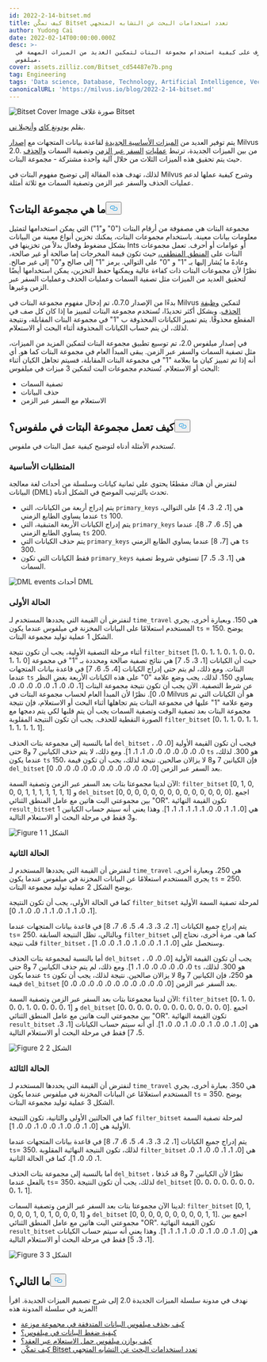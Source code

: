 ```yaml
---
id: 2022-2-14-bitset.md
title: كيف تمكّن Bitset تعدد استخدامات البحث عن التشابه المتجهي
author: Yudong Cai
date: 2022-02-14T00:00:00.000Z
desc: >-
  تعرف على كيفية استخدام مجموعة البتات لتمكين العديد من الميزات المهمة في
  ميلفوس.
cover: assets.zilliz.com/Bitset_cd54487e7b.png
tag: Engineering
tags: 'Data science, Database, Technology, Artificial Intelligence, Vector Management'
canonicalURL: 'https://milvus.io/blog/2022-2-14-bitset.md'
---
```

<p>
  
   <span class="img-wrapper"> <img translate="no" src="https://assets.zilliz.com/Bitset_cd54487e7b.png" alt="Bitset Cover Image" class="doc-image" id="bitset-cover-image" />
   </span> <span class="img-wrapper"> <span>صورة غلاف Bitset</span> </span></p>
<p>بقلم <a href="https://github.com/cydrain">يودونغ كاي</a> <a href="https://www.linkedin.com/in/yiyun-n-2aa713163/">وأنجيلا ني</a>.</p>
<p>يتم توفير العديد من <a href="https://milvus.io/blog/2022-1-27-milvus-2-0-a-glimpse-at-new-features.md">الميزات الأساسية الجديدة</a> لقاعدة بيانات المتجهات مع <a href="https://milvus.io/blog/2022-1-25-annoucing-general-availability-of-milvus-2-0.md">إصدار</a> Milvus 2.0. من بين الميزات الجديدة، ترتبط <a href="https://milvus.io/blog/2022-02-07-how-milvus-deletes-streaming-data-in-distributed-cluster.md">عمليات</a> <a href="https://milvus.io/docs/v2.0.x/timetravel_ref.md">السفر عبر الزمن</a> وتصفية السمات <a href="https://milvus.io/blog/2022-02-07-how-milvus-deletes-streaming-data-in-distributed-cluster.md">والحذف</a> حيث يتم تحقيق هذه الميزات الثلاث من خلال آلية واحدة مشتركة - مجموعة البتات.</p>
<p>لذلك، تهدف هذه المقالة إلى توضيح مفهوم البتات في Milvus وشرح كيفية عملها لدعم عمليات الحذف والسفر عبر الزمن وتصفية السمات مع ثلاثة أمثلة.</p>
<h2 id="What-is-bitset" class="common-anchor-header">ما هي مجموعة البتات؟<button data-href="#What-is-bitset" class="anchor-icon" translate="no">
      <svg translate="no"
        aria-hidden="true"
        focusable="false"
        height="20"
        version="1.1"
        viewBox="0 0 16 16"
        width="16"
      >
        <path
          fill="#0092E4"
          fill-rule="evenodd"
          d="M4 9h1v1H4c-1.5 0-3-1.69-3-3.5S2.55 3 4 3h4c1.45 0 3 1.69 3 3.5 0 1.41-.91 2.72-2 3.25V8.59c.58-.45 1-1.27 1-2.09C10 5.22 8.98 4 8 4H4c-.98 0-2 1.22-2 2.5S3 9 4 9zm9-3h-1v1h1c1 0 2 1.22 2 2.5S13.98 12 13 12H9c-.98 0-2-1.22-2-2.5 0-.83.42-1.64 1-2.09V6.25c-1.09.53-2 1.84-2 3.25C6 11.31 7.55 13 9 13h4c1.45 0 3-1.69 3-3.5S14.5 6 13 6z"
        ></path>
      </svg>
    </button></h2><p>مجموعة البتات هي مصفوفة من أرقام البتات ("0" و"1") التي يمكن استخدامها لتمثيل معلومات بيانات معينة. باستخدام مجموعات البتات، يمكنك تخزين أنواع معينة من البيانات بشكل مضغوط وفعال بدلاً من تخزينها في Ints أو عوامات أو أحرف. تعمل مجموعات البتات على <a href="https://milvus.io/docs/v2.0.x/boolean.md">المنطق المنطقي،</a> حيث تكون قيمة المخرجات إما صالحة أو غير صالحة، وعادةً ما يُشار إليها بـ "1" و "0" على التوالي. يرمز "1" إلى صالح و"0" إلى غير صالح. نظرًا لأن مجموعات البتات ذات كفاءة عالية ويمكنها حفظ التخزين، يمكن استخدامها أيضًا لتحقيق العديد من الميزات مثل تصفية السمات وعمليات الحذف وعمليات السفر عبر الزمن وغيرها.</p>
<p>بدءًا من الإصدار 0.7.0، تم إدخال مفهوم مجموعة البتات في Milvus لتمكين <a href="https://milvus.io/blog/deleting-data-in-milvus.md">وظيفة الحذف</a>. وبشكل أكثر تحديدًا، تُستخدم مجموعة البتات لتمييز ما إذا كان كل صف في المقطع محذوفًا. يتم تمييز الكيانات المحذوفة ب "1" في مجموعة البتات المقابلة، ونتيجة لذلك، لن يتم حساب الكيانات المحذوفة أثناء البحث أو الاستعلام.</p>
<p>في إصدار ميلفوس 2.0، تم توسيع تطبيق مجموعة البتات لتمكين المزيد من الميزات، مثل تصفية السمات والسفر عبر الزمن. يبقى المبدأ العام في مجموعة البتات كما هو. أي أنه إذا تم تمييز كيان ما بعلامة "1" في مجموعة البتات المقابلة، فسيتم تجاهل الكيان أثناء البحث أو الاستعلام. تُستخدم مجموعات البت لتمكين 3 ميزات في ميلفوس:</p>
<ul>
<li>تصفية السمات</li>
<li>حذف البيانات</li>
<li>الاستعلام مع السفر عبر الزمن</li>
</ul>
<h2 id="How-does-bitset-work-in-Milvus" class="common-anchor-header">كيف تعمل مجموعة البتات في ملفوس؟<button data-href="#How-does-bitset-work-in-Milvus" class="anchor-icon" translate="no">
      <svg translate="no"
        aria-hidden="true"
        focusable="false"
        height="20"
        version="1.1"
        viewBox="0 0 16 16"
        width="16"
      >
        <path
          fill="#0092E4"
          fill-rule="evenodd"
          d="M4 9h1v1H4c-1.5 0-3-1.69-3-3.5S2.55 3 4 3h4c1.45 0 3 1.69 3 3.5 0 1.41-.91 2.72-2 3.25V8.59c.58-.45 1-1.27 1-2.09C10 5.22 8.98 4 8 4H4c-.98 0-2 1.22-2 2.5S3 9 4 9zm9-3h-1v1h1c1 0 2 1.22 2 2.5S13.98 12 13 12H9c-.98 0-2-1.22-2-2.5 0-.83.42-1.64 1-2.09V6.25c-1.09.53-2 1.84-2 3.25C6 11.31 7.55 13 9 13h4c1.45 0 3-1.69 3-3.5S14.5 6 13 6z"
        ></path>
      </svg>
    </button></h2><p>تُستخدم الأمثلة أدناه لتوضيح كيفية عمل البتات في ملفوس.</p>
<h3 id="Prerequisites" class="common-anchor-header">المتطلبات الأساسية</h3><p>لنفترض أن هناك مقطعًا يحتوي على ثمانية كيانات وسلسلة من أحداث لغة معالجة البيانات (DML) تحدث بالترتيب الموضح في الشكل أدناه.</p>
<ul>
<li>يتم إدراج أربعة من الكيانات، التي <code translate="no">primary_keys</code> هي [1، 2، 3، 4] على التوالي، عندما يساوي الطابع الزمني <code translate="no">ts</code> 100.</li>
<li>يتم إدراج الكيانات الأربعة المتبقية، التي <code translate="no">primary_keys</code> هي [5، 6، 7، 8]، عندما يساوي الطابع الزمني <code translate="no">ts</code> 200.</li>
<li>يتم حذف الكيانات التي <code translate="no">primary_keys</code> هي [7، 8] عندما يساوي الطابع الزمني <code translate="no">ts</code> 300.</li>
<li>فقط الكيانات التي تكون <code translate="no">primary_keys</code> هي [1، 3، 5، 7] تستوفي شروط تصفية السمات.</li>
</ul>
<p>
  
   <span class="img-wrapper"> <img translate="no" src="https://assets.zilliz.com/UML_1_0a3605808c.jpg" alt="DML events" class="doc-image" id="dml-events" />
   </span> <span class="img-wrapper"> <span>أحداث DML</span> </span></p>
<h3 id="Case-one" class="common-anchor-header">الحالة الأولى</h3><p>لنفترض أن القيمة التي يحددها المستخدم لـ <code translate="no">time_travel</code> هي 150. وبعبارة أخرى، يجري المستخدم استعلامًا على البيانات المخزنة في ميلفوس عندما يكون <code translate="no">ts</code> = 150. يوضح الشكل 1 عملية توليد مجموعة البتات.</p>
<p>أثناء مرحلة التصفية الأولية، يجب أن تكون نتيجة <code translate="no">filter_bitset</code> [1، 0، 1، 1، 0، 1، 0، 0، 1، 1، 0] حيث أن الكيانات [1، 3، 5، 7] هي نتائج تصفية صالحة ومحددة بـ "1" في مجموعة البتات. ومع ذلك، لم يتم حتى إدراج الكيانات [4، 5، 6، 7] في قاعدة بيانات المتجهات عندما <code translate="no">ts</code> يساوي 150. لذلك، يجب وضع علامة "0" على هذه الكيانات الأربعة بغض النظر عن شرط التصفية. الآن يجب أن تكون نتيجة مجموعة البتات [1، 0، 0، 1، 0، 0، 0، 0، 0، 0، 0]. نظرًا لأن المبدأ العام لحساب مجموعة البتات في Milvus هو أن الكيانات التي تم وضع علامة "1" عليها في مجموعة البتات يتم تجاهلها أثناء البحث أو الاستعلام، فإن نتيجة مجموعة البتات بعد تصفية الوقت وتصفية السمات يجب أن يتم قلبها لكي يتم دمجها مع الصورة النقطية للحذف. يجب أن تكون النتيجة المقلوبة <code translate="no">filter_bitset</code> [0، 1، 1، 0، 1، 1، 1، 1، 1، 1، 1].</p>
<p>أما بالنسبة إلى مجموعة بتات الحذف <code translate="no">del_bitset</code> ، فيجب أن تكون القيمة الأولية [0، 0، 0، 0، 0، 0، 0، 0، 0، 1، 1، 1]. ومع ذلك، لا يتم حذف الكيانين 7 و8 حتى <code translate="no">ts</code> هو 300. لذلك، عندما يكون <code translate="no">ts</code> 150، فإن الكيانين 7 و8 لا يزالان صالحين. نتيجة لذلك، يجب أن تكون قيمة <code translate="no">del_bitset</code> بعد السفر عبر الزمن [0، 0، 0، 0، 0، 0، 0، 0، 0، 0، 0، 0، 0].</p>
<p>الآن لدينا مجموعتا بتات بعد السفر عبر الزمن وتصفية السمة: <code translate="no">filter_bitset</code> [0, 1, 0, 0, 0, 1, 1, 1, 1, 1, 1, 1] و <code translate="no">del_bitset</code> [0, 0, 0, 0, 0, 0, 0, 0, 0, 0, 0, 0, 0, 0].  اجمع بين مجموعتي البت هاتين مع عامل المنطق الثنائي "OR". تكون القيمة النهائية <code translate="no">result_bitset</code> هي [0، 1، 1، 0، 0، 1، 1، 1، 1، 1، 1]. وهذا يعني أنه سيتم حساب الكيانين 1 و3 فقط في مرحلة البحث أو الاستعلام التالية.</p>
<p>
  
   <span class="img-wrapper"> <img translate="no" src="https://assets.zilliz.com/bitset_figure1_1b5852f7a7.jpeg" alt="Figure 1" class="doc-image" id="figure-1" />
   </span> <span class="img-wrapper"> <span>الشكل 1</span> </span></p>
<h3 id="Case-two" class="common-anchor-header">الحالة الثانية</h3><p>لنفترض أن القيمة التي يحددها المستخدم لـ <code translate="no">time_travel</code> هي 250. وبعبارة أخرى، يجري المستخدم استعلامًا عن البيانات المخزنة في ميلفوس عندما يكون <code translate="no">ts</code> = 250. يوضح الشكل 2 عملية توليد مجموعة البتات.</p>
<p>كما في الحالة الأولى، يجب أن تكون النتيجة <code translate="no">filter_bitset</code> لمرحلة تصفية السمة الأولية [1، 0، 1، 1، 0، 1، 1، 0، 0، 1، 0].</p>
<p>يتم إدراج جميع الكيانات [1، 2، 3، 3، 4، 5، 6، 7، 8] في قاعدة بيانات المتجهات عندما <code translate="no">ts</code>= 250. وبالتالي، تظل النتيجة السابقة <code translate="no">filter_bitset</code> كما هي. مرة أخرى، نحتاج إلى قلب نتيجة <code translate="no">filter_bitset</code> ، وسنحصل على [0، 1، 1، 0، 0، 1، 0، 1، 0، 0، 1].</p>
<p>أما بالنسبة لمجموعة بتات الحذف <code translate="no">del_bitset</code> ، يجب أن تكون القيمة الأولية [0، 0، 0، 0، 0، 0، 0، 0، 0، 1، 1]. ومع ذلك، لم يتم حذف الكيانين 7 و8 حتى <code translate="no">ts</code> هو 300. لذلك، عندما يكون <code translate="no">ts</code> هو 250، فإن الكيانين 7 و8 لا يزالان صالحين. نتيجة لذلك، يجب أن تكون قيمة <code translate="no">del_bitset</code> بعد السفر عبر الزمن [0، 0، 0، 0، 0، 0، 0، 0، 0، 0، 0، 0، 0].</p>
<p>الآن لدينا مجموعتا بتات بعد السفر عبر الزمن وتصفية السمة: <code translate="no">filter_bitset</code> [0، 1، 0، 0، 0، 1، 0، 0، 0، 0، 1] و <code translate="no">del_bitset</code> [0، 0، 0، 0، 0، 0، 0، 0، 0، 0، 0، 0، 0].  اجمع بين مجموعتي البت هاتين مع عامل المنطق الثنائي "OR". تكون القيمة النهائية <code translate="no">result_bitset</code> هي [0، 1، 0، 0، 1، 0، 0، 1، 0، 0، 1]. أي أنه سيتم حساب الكيانات [1، 3، 5، 7] فقط في مرحلة البحث أو الاستعلام التالية.</p>
<p>
  
   <span class="img-wrapper"> <img translate="no" src="https://assets.zilliz.com/bitset_figure2_7cbaa7c719.jpeg" alt="Figure 2" class="doc-image" id="figure-2" />
   </span> <span class="img-wrapper"> <span>الشكل 2</span> </span></p>
<h3 id="Case-three" class="common-anchor-header">الحالة الثالثة</h3><p>لنفترض أن القيمة التي يحددها المستخدم لـ <code translate="no">time_travel</code> هي 350. بعبارة أخرى، يجري المستخدم استعلامًا عن البيانات المخزنة في ميلفوس عندما يكون <code translate="no">ts</code> = 350. يوضح الشكل 3 عملية توليد مجموعة البتات.</p>
<p>كما في الحالتين الأولى والثانية، تكون النتيجة <code translate="no">filter_bitset</code> لمرحلة تصفية السمة الأولية هي [0، 1، 0، 0، 1، 0، 0، 1، 0، 0، 1].</p>
<p>يتم إدراج جميع الكيانات [1، 2، 3، 3، 4، 5، 6، 7، 8] في قاعدة بيانات المتجهات عندما <code translate="no">ts</code>= 350. لذلك، تكون النتيجة النهائية المقلوبة <code translate="no">filter_bitset</code> هي [0، 1، 1، 0، 0، 1، 0، 1، 0، 0، 1]، كما في الحالة الثانية.</p>
<p>أما بالنسبة إلى مجموعة بتات الحذف <code translate="no">del_bitset</code> ، نظرًا لأن الكيانين 7 و8 قد حُذفا بالفعل عندما <code translate="no">ts</code>= 350، لذلك، يجب أن تكون النتيجة <code translate="no">del_bitset</code> [0، 0، 0، 0، 0، 0، 0، 0، 1، 1].</p>
<p>لدينا الآن مجموعتا بتات بعد السفر عبر الزمن وتصفية السمات: <code translate="no">filter_bitset</code> [0, 1, 0, 0, 0, 1, 0, 1, 0, 0, 0, 1] و <code translate="no">del_bitset</code> [0, 0, 0, 0, 0, 0, 0, 0, 0, 1, 1].  اجمع بين مجموعتي البت هاتين مع عامل المنطق الثنائي "OR". تكون القيمة النهائية <code translate="no">result_bitset</code> هي [0، 1، 0، 0، 1، 0، 0، 1، 1، 1، 1]. وهذا يعني أنه سيتم حساب الكيانات [1، 3، 5] فقط في مرحلة البحث أو الاستعلام التالية.</p>
<p>
  
   <span class="img-wrapper"> <img translate="no" src="https://assets.zilliz.com/bitset_figure3_dd46a6aecf.jpeg" alt="Figure 3" class="doc-image" id="figure-3" />
   </span> <span class="img-wrapper"> <span>الشكل 3</span> </span></p>
<h2 id="Whats-next" class="common-anchor-header">ما التالي؟<button data-href="#Whats-next" class="anchor-icon" translate="no">
      <svg translate="no"
        aria-hidden="true"
        focusable="false"
        height="20"
        version="1.1"
        viewBox="0 0 16 16"
        width="16"
      >
        <path
          fill="#0092E4"
          fill-rule="evenodd"
          d="M4 9h1v1H4c-1.5 0-3-1.69-3-3.5S2.55 3 4 3h4c1.45 0 3 1.69 3 3.5 0 1.41-.91 2.72-2 3.25V8.59c.58-.45 1-1.27 1-2.09C10 5.22 8.98 4 8 4H4c-.98 0-2 1.22-2 2.5S3 9 4 9zm9-3h-1v1h1c1 0 2 1.22 2 2.5S13.98 12 13 12H9c-.98 0-2-1.22-2-2.5 0-.83.42-1.64 1-2.09V6.25c-1.09.53-2 1.84-2 3.25C6 11.31 7.55 13 9 13h4c1.45 0 3-1.69 3-3.5S14.5 6 13 6z"
        ></path>
      </svg>
    </button></h2><p>نهدف في مدونة سلسلة الميزات الجديدة 2.0 إلى شرح تصميم الميزات الجديدة. اقرأ المزيد في سلسلة المدونة هذه!</p>
<ul>
<li><a href="https://milvus.io/blog/2022-02-07-how-milvus-deletes-streaming-data-in-distributed-cluster.md">كيف يحذف ميلفوس البيانات المتدفقة في مجموعة موزعة</a></li>
<li><a href="https://milvus.io/blog/2022-2-21-compact.md">كيفية ضغط البيانات في ميلفوس؟</a></li>
<li><a href="https://milvus.io/blog/2022-02-28-how-milvus-balances-query-load-across-nodes.md">كيف يوازن ميلفوس حمل الاستعلام عبر العقد؟</a></li>
<li><a href="https://milvus.io/blog/2022-2-14-bitset.md">كيف تمكّن Bitset تعدد استخدامات البحث عن التشابه المتجهي</a></li>
</ul>
